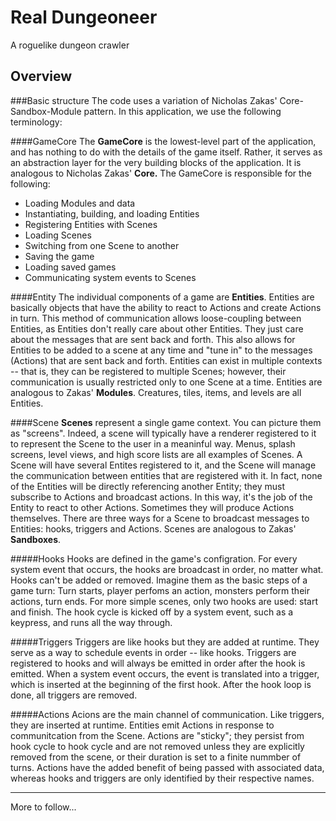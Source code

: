 Real Dungeoneer
===============

A roguelike dungeon crawler


Overview
--------

###Basic structure
The code uses a variation of Nicholas Zakas' Core-Sandbox-Module pattern. In this application, we use the following 
terminology:

####GameCore
The **GameCore** is the lowest-level part of the application, and has nothing to do with the details of the game itself.
Rather, it serves as an abstraction layer for the very building blocks of the application. It is analogous to Nicholas 
Zakas' **Core.** The GameCore is responsible for the following:
* Loading Modules and data
* Instantiating, building, and loading Entities
* Registering Entities with Scenes
* Loading Scenes
* Switching from one Scene to another
* Saving the game
* Loading saved games
* Communicating system events to Scenes

####Entity
The individual components of a game are **Entities**. Entities are basically objects that have the ability to react to
Actions and create Actions in turn. This method of communication allows loose-coupling between Entities, as Entities don't
really care about other Entities. They just care about the messages that are sent back and forth. This also allows for 
Entities to be added to a scene at any time and "tune in" to the messages (Actions) that are sent back and forth. Entities
can exist in multiple contexts -- that is, they can be registered to multiple Scenes; however, their communication is
usually restricted only to one Scene at a time. Entities are analogous to Zakas' **Modules**. Creatures, tiles, items, and
levels are all Entities.

####Scene
**Scenes** represent a single game context. You can picture them as "screens". Indeed, a scene will typically have a renderer
registered to it to represent the Scene to the user in a meaninful way. Menus, splash screens, level views, and high score 
lists are all examples of Scenes. A Scene will have several Entites registered to it, and the Scene will manage the
communication between entities that are registered with it. In fact, none of the Entities will be directly referencing
another Entity; they must subscribe to Actions and broadcast actions. In this way, it's the job of the Entity to react to
other Actions. Sometimes they will produce Actions themselves. There are three ways for a Scene to broadcast messages to
Entities: hooks, triggers and Actions. Scenes are analogous to Zakas' **Sandboxes**.

#####Hooks
Hooks are defined in the game's configration. For every system event that occurs, the hooks are broadcast in order, no matter
what. Hooks can't be added or removed. Imagine them as the basic steps of a game turn: Turn starts, player perfoms an action,
monsters perform their actions, turn ends. For more simple scenes, only two hooks are used: start and finish. The hook cycle
is kicked off by a system event, such as a keypress, and runs all the way through.

#####Triggers
Triggers are like hooks but they are added at runtime. They serve as a way to schedule events in order -- like hooks.
Triggers are registered to hooks and will always be emitted in order after the hook is emitted. When a system event occurs,
the event is translated into a trigger, which is inserted at the beginning of the first hook. After the hook loop is done,
all triggers are removed.

#####Actions
Acions are the main channel of communication. Like triggers, they are inserted at runtime. Entities emit Actions in response
to communitcation from the Scene. Actions are "sticky"; they persist from hook cycle to hook cycle and are not removed unless
they are explicitly removed from the scene, or their duration is set to a finite nummber of turns. Actions have the added
benefit of being passed with associated data, whereas hooks and triggers are only identified by their respective names.

------------------------------------------------

More to follow...




